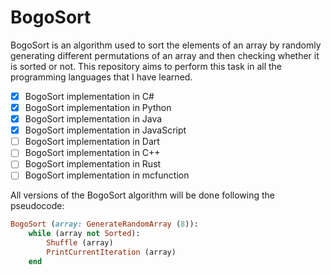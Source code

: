 # BogoSort
BogoSort is an algorithm used to sort the elements of an array by randomly generating different permutations of an array and then checking whether it is sorted or not. This repository aims to perform this task in all the programming languages that I have learned.

- [x] BogoSort implementation in C#
- [x] BogoSort implementation in Python
- [x] BogoSort implementation in Java
- [x] BogoSort implementation in JavaScript
- [ ] BogoSort implementation in Dart
- [ ] BogoSort implementation in C++
- [ ] BogoSort implementation in Rust
- [ ] BogoSort implementation in mcfunction

All versions of the BogoSort algorithm will be done following the pseudocode:

```ruby
BogoSort (array: GenerateRandomArray (8)):
    while (array not Sorted):
        Shuffle (array)
        PrintCurrentIteration (array)
    end
```